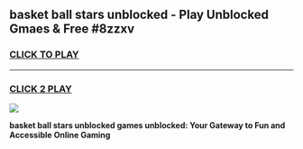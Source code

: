
## basket ball stars unblocked - Play Unblocked Gmaes & Free #8zzxv
<h3>
<a href="https://news.freeplayer.one?title=basket_ball_stars_unblocked&ref=26F">CLICK TO PLAY</a></h3>
<hr>

<h3>
<a href="https://news.freeplayer.one?title=basket_ball_stars_unblocked&ref=26F">CLICK 2 PLAY</a>
  
</h3>

<a href="https://news.freeplayer.one?title=basket_ball_stars_unblocked&ref=26F/"><img src="https://clearcache.store/games.png"></a>


**basket ball stars unblocked games unblocked: Your Gateway to Fun and Accessible Online Gaming**
